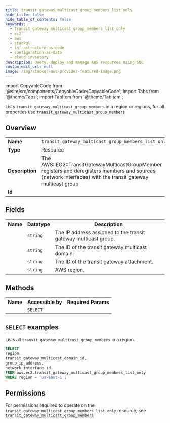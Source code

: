 ```yaml
---
title: transit_gateway_multicast_group_members_list_only
hide_title: false
hide_table_of_contents: false
keywords:
  - transit_gateway_multicast_group_members_list_only
  - ec2
  - aws
  - stackql
  - infrastructure-as-code
  - configuration-as-data
  - cloud inventory
description: Query, deploy and manage AWS resources using SQL
custom_edit_url: null
image: /img/stackql-aws-provider-featured-image.png
---
```


import CopyableCode from '@site/src/components/CopyableCode/CopyableCode';
import Tabs from '@theme/Tabs';
import TabItem from '@theme/TabItem';

Lists <code>transit_gateway_multicast_group_members</code> in a region or regions, for all properties use <a href="/services/serviceName/transit_gateway_multicast_group_members/"><code>transit_gateway_multicast_group_members</code></a>

## Overview
<table>
<tbody>
<tr><td><b>Name</b></td><td><code>transit_gateway_multicast_group_members_list_only</code></td></tr>
<tr><td><b>Type</b></td><td>Resource</td></tr>
<tr><td><b>Description</b></td><td>The AWS::EC2::TransitGatewayMulticastGroupMember registers and deregisters members and sources (network interfaces) with the transit gateway multicast group</td></tr>
<tr><td><b>Id</b></td><td><CopyableCode code="aws.ec2.transit_gateway_multicast_group_members_list_only" /></td></tr>
</tbody>
</table>

## Fields
<table>
<tbody>
<tr><th>Name</th><th>Datatype</th><th>Description</th></tr><tr><td><CopyableCode code="group_ip_address" /></td><td><code>string</code></td><td>The IP address assigned to the transit gateway multicast group.</td></tr>
<tr><td><CopyableCode code="transit_gateway_multicast_domain_id" /></td><td><code>string</code></td><td>The ID of the transit gateway multicast domain.</td></tr>
<tr><td><CopyableCode code="network_interface_id" /></td><td><code>string</code></td><td>The ID of the transit gateway attachment.</td></tr>
<tr><td><CopyableCode code="region" /></td><td><code>string</code></td><td>AWS region.</td></tr>
</tbody>
</table>

## Methods

<table>
<tbody>
  <tr>
    <th>Name</th>
    <th>Accessible by</th>
    <th>Required Params</th>
  </tr>
  <tr>
    <td><CopyableCode code="list_resources" /></td>
    <td><code>SELECT</code></td>
    <td><CopyableCode code="region" /></td>
  </tr>
</tbody>
</table>

## `SELECT` examples
Lists all <code>transit_gateway_multicast_group_members</code> in a region.
```sql
SELECT
region,
transit_gateway_multicast_domain_id,
group_ip_address,
network_interface_id
FROM aws.ec2.transit_gateway_multicast_group_members_list_only
WHERE region = 'us-east-1';
```


## Permissions

For permissions required to operate on the <code>transit_gateway_multicast_group_members_list_only</code> resource, see <a href="/services/ec2/transit_gateway_multicast_group_members/#permissions"><code>transit_gateway_multicast_group_members</code></a>

